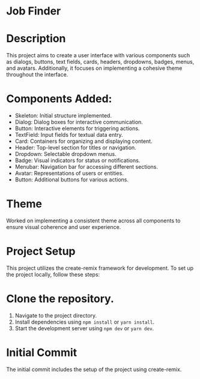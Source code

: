 # Job Finder

# Description

This project aims to create a user interface with various components such as dialogs, buttons, text fields, cards, headers, dropdowns, badges, menus, and avatars. Additionally, it focuses on implementing a cohesive theme throughout the interface.

# Components Added:

- Skeleton: Initial structure implemented.
- Dialog: Dialog boxes for interactive communication.
- Button: Interactive elements for triggering actions.
- TextField: Input fields for textual data entry.
- Card: Containers for organizing and displaying content.
- Header: Top-level section for titles or navigation.
- Dropdown: Selectable dropdown menus.
- Badge: Visual indicators for status or notifications.
- Menubar: Navigation bar for accessing different sections.
- Avatar: Representations of users or entities.
- Button: Additional buttons for various actions.

# Theme

Worked on implementing a consistent theme across all components to ensure visual coherence and user experience.

# Project Setup

This project utilizes the create-remix framework for development. To set up the project locally, follow these steps:

# Clone the repository.

1. Navigate to the project directory.
2. Install dependencies using `npm install` or `yarn install`.
3. Start the development server using `npm dev` or `yarn dev`.

# Initial Commit

The initial commit includes the setup of the project using create-remix.
